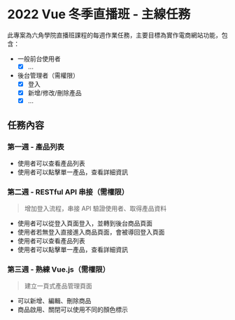# 2022 Vue 冬季直播班 - 主線任務
此專案為六角學院直播班課程的每週作業任務，主要目標為實作電商網站功能，包含：

* 一般前台使用者
  - [x] ...
* 後台管理者（需權限）
  - [x] 登入
  - [x] 新增/修改/刪除產品
  - [x] ...

## 任務內容

### 第一週 - 產品列表
* 使用者可以查看產品列表
* 使用者可以點擊單一產品，查看詳細資訊

### 第二週 - RESTful API 串接（需權限）
>增加登入流程，串接 API 驗證使用者、取得產品資料
* 使用者可以從登入頁面登入，並轉到後台商品頁面
* 使用者若無登入直接進入商品頁面，會被導回登入頁面
* 使用者可以查看產品列表
* 使用者可以點擊單一產品，查看詳細資訊

### 第三週 - 熟練 Vue.js（需權限）
> 建立一頁式產品管理頁面
* 可以新增、編輯、刪除商品
* 商品啟用、關閉可以使用不同的顏色標示

